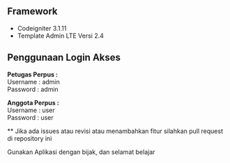 ## Framework

- Codeigniter 3.1.11
- Template Admin LTE Versi 2.4

## Penggunaan Login Akses

<b>Petugas Perpus : </b>
<br/>
Username : admin
<br/>
Password : admin

<b>Anggota Perpus :</b>
<br/>
Username : user
<br/>
Password : user

\*\* Jika ada issues atau revisi atau menambahkan fitur silahkan pull request di repository ini

Gunakan Aplikasi dengan bijak, dan selamat belajar
